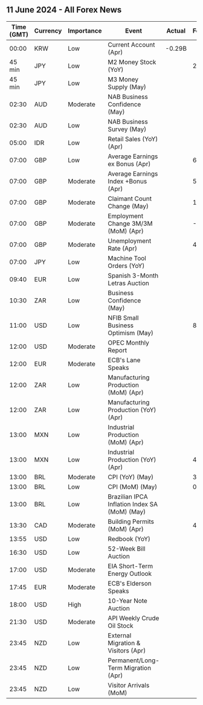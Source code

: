 ## 11 June 2024 - All Forex News

| Time (GMT) | Currency | Importance | Event | Actual | Forecast | Previous |
|------|----------|------------|-------|--------|----------|----------|
| 00:00 | KRW | Low | Current Account (Apr) | -0.29B |  | 6.93B |
| 45 min | JPY | Low | M2 Money Stock (YoY) |  | 2.1% | 2.2% |
| 45 min | JPY | Low | M3 Money Supply (May) |  |  | 2,140.6B |
| 02:30 | AUD | Moderate | NAB Business Confidence (May) |  |  | 1 |
| 02:30 | AUD | Low | NAB Business Survey (May) |  |  | 7 |
| 05:00 | IDR | Low | Retail Sales (YoY) (Apr) |  |  | 9.3% |
| 07:00 | GBP | Low | Average Earnings ex Bonus (Apr) |  | 6.0% | 6.0% |
| 07:00 | GBP | Moderate | Average Earnings Index +Bonus (Apr) |  | 5.7% | 5.7% |
| 07:00 | GBP | Moderate | Claimant Count Change (May) |  | 10.2K | 8.9K |
| 07:00 | GBP | Moderate | Employment Change 3M/3M (MoM) (Apr) |  | -100K | -177K |
| 07:00 | GBP | Moderate | Unemployment Rate (Apr) |  | 4.3% | 4.3% |
| 07:00 | JPY | Low | Machine Tool Orders (YoY) |  |  | -11.6% |
| 09:40 | EUR | Low | Spanish 3-Month Letras Auction |  |  | 3.584% |
| 10:30 | ZAR | Low | Business Confidence (May) |  |  | 114.7 |
| 11:00 | USD | Low | NFIB Small Business Optimism (May) |  | 89.7 | 89.7 |
| 12:00 | USD | Moderate | OPEC Monthly Report |  |  |  |
| 12:00 | EUR | Moderate | ECB's Lane Speaks |  |  |  |
| 12:00 | ZAR | Low | Manufacturing Production (MoM) (Apr) |  |  | -2.2% |
| 12:00 | ZAR | Low | Manufacturing Production (YoY) (Apr) |  |  | -6.4% |
| 13:00 | MXN | Low | Industrial Production (MoM) (Apr) |  |  | 0.6% |
| 13:00 | MXN | Low | Industrial Production (YoY) (Apr) |  | 4.6% | -3.0% |
| 13:00 | BRL | Moderate | CPI (YoY) (May) |  | 3.88% | 3.69% |
| 13:00 | BRL | Low | CPI (MoM) (May) |  | 0.42% | 0.38% |
| 13:00 | BRL | Low | Brazilian IPCA Inflation Index SA (MoM) (May) |  |  | 0.33% |
| 13:30 | CAD | Moderate | Building Permits (MoM) (Apr) |  | 4.8% | -11.7% |
| 13:55 | USD | Low | Redbook (YoY) |  |  | 5.8% |
| 16:30 | USD | Low | 52-Week Bill Auction |  |  | 4.895% |
| 17:00 | USD | Moderate | EIA Short-Term Energy Outlook |  |  |  |
| 17:45 | EUR | Moderate | ECB's Elderson Speaks |  |  |  |
| 18:00 | USD | High | 10-Year Note Auction |  |  | 4.483% |
| 21:30 | USD | Moderate | API Weekly Crude Oil Stock |  |  | 4.052M |
| 23:45 | NZD | Low | External Migration & Visitors (Apr) |  |  | 27.90% |
| 23:45 | NZD | Low | Permanent/Long-Term Migration (Apr) |  |  | 4,910 |
| 23:45 | NZD | Low | Visitor Arrivals (MoM) |  |  | 9.1% |

